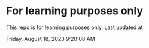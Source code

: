 # For learning purposes only
This repo is for learning purposes only.
Last updated at

Friday, August 18, 2023 9:20:08 AM

